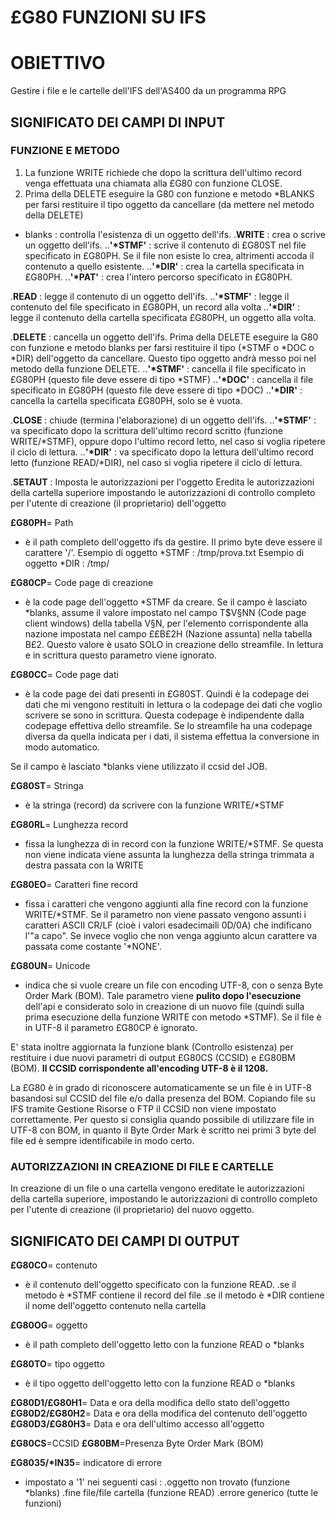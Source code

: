 # £G80 FUNZIONI SU IFS
# OBIETTIVO
 Gestire i file e le cartelle dell'IFS dell'AS400 da un programma RPG

## SIGNIFICATO DEI CAMPI DI INPUT
### FUNZIONE E METODO
1. La funzione WRITE richiede che dopo la scrittura dell'ultimo record venga effettuata una chiamata alla £G80 con funzione CLOSE.
2. Prima della DELETE eseguire la G80 con funzione e metodo \*BLANKS per farsi restituire il tipo oggetto da cancellare (da mettere nel metodo della DELETE)
- blanks  :  controlla l'esistenza di un oggetto dell'ifs.
.**WRITE** :  crea o scrive un oggetto dell'ifs.
..**'\*STMF'** :  scrive il contenuto di £G80ST nel file specificato in £G80PH. Se il file non esiste lo crea, altrimenti accoda il contenuto a quello esistente.
..**'\*DIR'** :  crea la cartella specificata in £G80PH.
..**'\*PAT'** :  crea l'intero percorso specificato in £G80PH.

.**READ** :  legge il contenuto di un oggetto dell'ifs.
..**'\*STMF'** :  legge il contenuto del file specificato in £G80PH, un record alla volta
..**'\*DIR'** :  legge il contenuto della cartella specificata £G80PH, un oggetto alla volta.

.**DELETE** :  cancella un oggetto dell'ifs. Prima della DELETE eseguire la G80 con funzione e metodo blanks per farsi restituire il tipo (\*STMF o \*DOC o \*DIR) dell'oggetto da cancellare. Questo tipo oggetto andrà messo poi nel metodo della funzione DELETE.
..**'\*STMF'** :  cancella il file specificato in £G80PH (questo file deve essere di tipo \*STMF)
..**'\*DOC'** :  cancella il file specificato in £G80PH (questo file deve essere di tipo \*DOC)
..**'\*DIR'** :  cancella la cartella specificata £G80PH, solo se è vuota.

.**CLOSE**   :  chiude (termina l'elaborazione) di un oggetto dell'ifs.
..**'\*STMF'** :  va specificato dopo la scrittura dell'ultimo record scritto (funzione WRITE/\*STMF), oppure dopo l'ultimo record letto, nel caso si voglia ripetere il ciclo di lettura.
..**'\*DIR'** :  va specificato dopo la lettura dell'ultimo record letto (funzione READ/\*DIR), nel caso si voglia ripetere il ciclo di lettura.

.**SETAUT**   :  Imposta le autorizzazioni per l'oggetto
Eredita le autorizzazioni della cartella superiore impostando le autorizzazioni di controllo completo per l'utente di creazione (il proprietario) dell'oggetto

**£G80PH**= Path
 - è il path completo dell'oggetto ifs da gestire. Il primo byte deve essere il carattere '/'.
   Esempio di oggetto \*STMF :  /tmp/prova.txt
   Esempio di oggetto \*DIR  :  /tmp/

**£G80CP**= Code page di creazione
 - è la code page dell'oggetto \*STMF da creare.
 Se il campo è lasciato \*blanks, assume il valore impostato nel campo T$V§NN (Code page client  windows) della tabella V§N, per l'elemento corrispondente alla nazione impostata nel campo ££B£2H  (Nazione assunta) nella tabella B£2.
 Questo valore è usato SOLO in creazione dello streamfile. In lettura e in scrittura questo
 parametro viene ignorato.

**£G80CC**= Code page dati
 - è la code page dei dati presenti in £G80ST.
 Quindi è la codepage dei dati che mi vengono restituiti in lettura o la codepage dei dati che
 voglio scrivere se sono in scrittura.
 Questa codepage è indipendente dalla codepage effettiva dello streamfile.
 Se lo streamfile ha una codepage diversa da quella indicata per i dati, il sistema effettua
 la conversione in modo automatico.

 Se il campo è lasciato \*blanks viene utilizzato il ccsid del JOB.

**£G80ST**= Stringa
 - è la stringa (record) da scrivere con la funzione WRITE/\*STMF

**£G80RL**= Lunghezza record
 - fissa la lunghezza di in record con la funzione WRITE/\*STMF. Se questa non viene indicata viene assunta la lunghezza della stringa trimmata a destra passata con la WRITE

**£G80EO**= Caratteri fine record
 - fissa i caratteri che vengono aggiunti alla fine record con la funzione WRITE/\*STMF. Se il parametro non viene passato vengono assunti i caratteri ASCII CR/LF (cioè i valori esadecimaili 0D/0A) che indificano l'"a capo". Se invece voglio che non venga aggiunto alcun carattere va passata  come costante '\*NONE'.

**£G80UN**= Unicode
 - indica che si vuole creare un file con encoding UTF-8, con o senza Byte Order Mark (BOM).
Tale parametro viene **pulito dopo l'esecuzione** dell'api e considerato solo in creazione di un nuovo file (quindi sulla prima esecuzione della funzione WRITE con metodo \*STMF).
Se il file è in UTF-8 il parametro £G80CP è ignorato.

E' stata inoltre aggiornata la funzione blank (Controllo esistenza) per restituire i due nuovi parametri di output £G80CS (CCSID) e £G80BM (BOM).
**Il CCSID corrispondente all'encoding UTF-8 è il 1208.**

La £G80 è in grado di riconoscere automaticamente se un file è in UTF-8 basandosi sul CCSID del file e/o dalla presenza del BOM. Copiando file su IFS tramite Gestione Risorse o FTP il CCSID non viene impostato correttamente. Per questo si consiglia quando possibile di utilizzare file in UTF-8 con BOM, in quanto il Byte Order Mark è scritto nei primi 3 byte del file ed è sempre identificabile in modo certo.

### AUTORIZZAZIONI IN CREAZIONE DI FILE E CARTELLE
In creazione di un file o una cartella vengono ereditate le autorizzazioni della cartella superiore, impostando le autorizzazioni di controllo completo per l'utente di creazione (il proprietario) del nuovo oggetto.

## SIGNIFICATO DEI CAMPI DI OUTPUT

**£G80CO**= contenuto
  - è il contenuto dell'oggetto specificato con la funzione READ.
    .se il metodo è \*STMF contiene il record del file
    .se il metodo è \*DIR  contiene il nome dell'oggetto contenuto nella cartella

**£G80OG**= oggetto
  - è il path completo dell'oggetto letto con la funzione READ o \*blanks

**£G80TO**= tipo oggetto
 - è il tipo oggetto dell'oggetto letto con la funzione READ o \*blanks

**£G80D1/£G80H1**= Data e ora della modifica dello stato dell'oggetto
**£G80D2/£G80H2**= Data e ora della modifica del contenuto dell'oggetto
**£G80D3/£G80H3**= Data e ora dell'ultimo accesso all'oggetto

**£G80CS**=CCSID
**£G80BM**=Presenza Byte Order Mark (BOM)

**£G8035/\*IN35**= indicatore di errore
 - impostato a '1' nei seguenti casi : 
   .oggetto non trovato (funzione \*blanks)
   .fine file/file cartella (funzione READ)
   .errore generico (tutte le funzioni)
